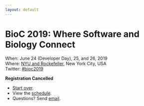 ```yaml
---
layout: default
---
```

# BioC 2019: Where Software and Biology Connect

When: June 24 (Developer Day), 25, and 26, 2019 <br />
Where: [NYU and Rockefeller][venue], New York City, USA<br />
Twitter: [#bioc2019][tweet]

[tweet]: https://twitter.com/hashtag/bioc2019?f=tweets
[venue]: ./travel-accommodations

**Registration Cancelled**

- [Start over][1].
- View the [schedule][2].
- Questions? Send [email][3].

[1]: ./registration
[2]: ./schedule
[3]: mailto:bioc2019@bioconductor.org?subject=BioC%202018%20registration

